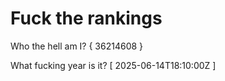 # Fuck the rankings

Who the hell am I?
{ 36214608 }

What fucking year is it?
[ 2025-06-14T18:10:00Z ]
